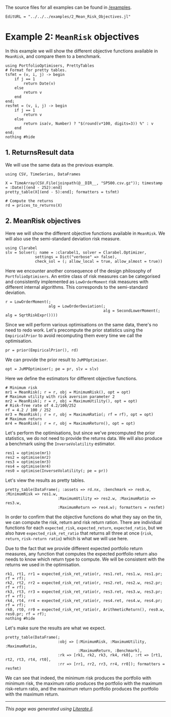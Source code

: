 The source files for all examples can be found in [/examples](https://github.com/dcelisgarza/PortfolioOptimiser.jl/tree/main/examples/).

```@meta
EditURL = "../../../examples/2_Mean_Risk_Objectives.jl"
```

# Example 2: `MeanRisk` objectives

In this example we will show the different objective functions available in `MeanRisk`, and compare them to a benchmark.

````@example 2_Mean_Risk_Objectives
using PortfolioOptimisers, PrettyTables
# Format for pretty tables.
tsfmt = (v, i, j) -> begin
    if j == 1
        return Date(v)
    else
        return v
    end
end;
resfmt = (v, i, j) -> begin
    if j == 1
        return v
    else
        return isa(v, Number) ? "$(round(v*100, digits=3)) %" : v
    end
end;
nothing #hide
````

## 1. ReturnsResult data

We will use the same data as the previous example.

````@example 2_Mean_Risk_Objectives
using CSV, TimeSeries, DataFrames

X = TimeArray(CSV.File(joinpath(@__DIR__, "SP500.csv.gz")); timestamp = :Date)[(end - 252):end]
pretty_table(X[(end - 5):end]; formatters = tsfmt)

# Compute the returns
rd = prices_to_returns(X)
````

## 2. MeanRisk objectives

Here we will show the different objective functions available in `MeanRisk`. We will also use the semi-standard deviation risk measure.

````@example 2_Mean_Risk_Objectives
using Clarabel
slv = Solver(; name = :clarabel1, solver = Clarabel.Optimizer,
             settings = Dict("verbose" => false),
             check_sol = (; allow_local = true, allow_almost = true))
````

Here we encounter another consequence of the design philosophy of `PortfolioOptimisers`. An entire class of risk measures can be categorised and consistently implemented as `LowOrderMoment` risk measures with different internal algorithms. This corresponds to the semi-standard deviation.

````@example 2_Mean_Risk_Objectives
r = LowOrderMoment(;
                   alg = LowOrderDeviation(;
                                           alg = SecondLowerMoment(; alg = SqrtRiskExpr())))
````

Since we will perform various optimisations on the same data, there's no need to redo work. Let's precompute the prior statistics using the `EmpiricalPrior` to avoid recomputing them every time we call the optimisation.

````@example 2_Mean_Risk_Objectives
pr = prior(EmpiricalPrior(), rd)
````

We can provide the prior result to `JuMPOptimiser`.

````@example 2_Mean_Risk_Objectives
opt = JuMPOptimiser(; pe = pr, slv = slv)
````

Here we define the estimators for different objective functions.

````@example 2_Mean_Risk_Objectives
# Minimum risk
mr1 = MeanRisk(; r = r, obj = MinimumRisk(), opt = opt)
# Maximum utility with risk aversion parameter 2
mr2 = MeanRisk(; r = r, obj = MaximumUtility(), opt = opt)
# Risk-free rate of 4.2/100/252
rf = 4.2 / 100 / 252
mr3 = MeanRisk(; r = r, obj = MaximumRatio(; rf = rf), opt = opt)
# Maximum return
mr4 = MeanRisk(; r = r, obj = MaximumReturn(), opt = opt)
````

Let's perform the optimisations, but since we've precomputed the prior statistics, we do not need to provide the returns data. We will also produce a benchmark using the `InverseVolatility` estimator.

````@example 2_Mean_Risk_Objectives
res1 = optimise(mr1)
res2 = optimise(mr2)
res3 = optimise(mr3)
res4 = optimise(mr4)
res0 = optimise(InverseVolatility(; pe = pr))
````

Let's view the results as pretty tables.

````@example 2_Mean_Risk_Objectives
pretty_table(DataFrame(; :assets => rd.nx, :benchmark => res0.w, :MinimumRisk => res1.w,
                       :MaximumUtility => res2.w, :MaximumRatio => res3.w,
                       :MaximumReturn => res4.w); formatters = resfmt)
````

In order to confirm that the objective functions do what they say on the tin, we can compute the risk, return and risk return ration. There are individual functions for each `expected_risk`, `expected_return`, `expected_ratio`, but we also have `expected_risk_ret_ratio` that returns all three at once (`risk`, `return`, `risk-return ratio`) which is what we will use here.

Due to the fact that we provide different expected portfolio return measures, any function that computes the expected portfolio return also needs to know which return type to compute. We will be consistent with the returns we used in the optimisation.

````@example 2_Mean_Risk_Objectives
rk1, rt1, rr1 = expected_risk_ret_ratio(r, res1.ret, res1.w, res1.pr; rf = rf);
rk2, rt2, rr2 = expected_risk_ret_ratio(r, res2.ret, res2.w, res2.pr; rf = rf);
rk3, rt3, rr3 = expected_risk_ret_ratio(r, res3.ret, res3.w, res3.pr; rf = rf);
rk4, rt4, rr4 = expected_risk_ret_ratio(r, res4.ret, res4.w, res4.pr; rf = rf);
rk0, rt0, rr0 = expected_risk_ret_ratio(r, ArithmeticReturn(), res0.w, res0.pr; rf = rf);
nothing #hide
````

Let's make sure the results are what we expect.

````@example 2_Mean_Risk_Objectives
pretty_table(DataFrame(;
                       :obj => [:MinimumRisk, :MaximumUtility, :MaximumRatio,
                                :MaximumReturn, :Benchmark],
                       :rk => [rk1, rk2, rk3, rk4, rk0], :rt => [rt1, rt2, rt3, rt4, rt0],
                       :rr => [rr1, rr2, rr3, rr4, rr0]); formatters = resfmt)
````

We can see that indeed, the minimum risk produces the portfolio with minimum risk, the maximum ratio produces the portfolio with the maximum risk-return ratio, and the maximum return portfolio produces the portfolio with the maximum return.

* * *

*This page was generated using [Literate.jl](https://github.com/fredrikekre/Literate.jl).*
